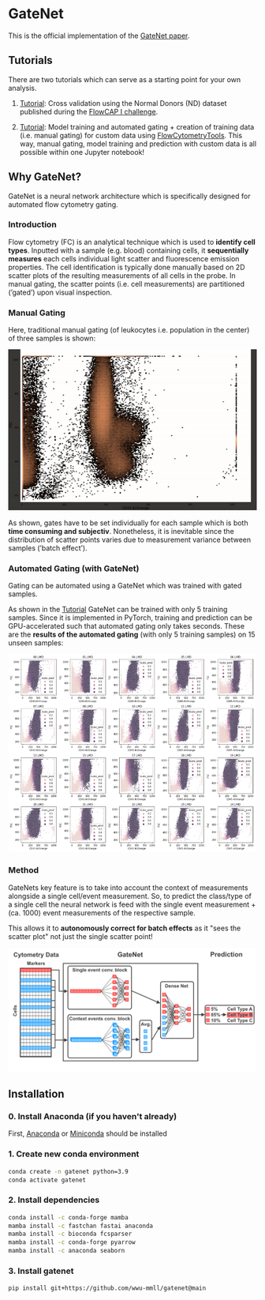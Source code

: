 # GateNet
This is the official implementation of the [GateNet paper](https://www.nature.com/ncomms/).

## Tutorials
There are two tutorials which can serve as a starting point for your own analysis.

1. [Tutorial](tutorials/flowcap_data.ipynb): Cross validation using the Normal Donors (ND) dataset published during the [FlowCAP I challenge](https://www.nature.com/articles/nmeth.2365).

2. [Tutorial](tutorials/custom_data.ipynb): Model training and automated gating + creation of training data (i.e. manual gating) for custom data using [FlowCytometryTools](https://github.com/eyurtsev/FlowCytometryTools).
This way, manual gating, model training and prediction with custom data is all possible within one Jupyter notebook!

## Why GateNet?
GateNet is a neural network architecture which is specifically designed for automated flow cytometry gating.

### Introduction

Flow cytometry (FC) is an analytical technique which is used to **identify cell types**. 
Inputted with a sample (e.g. blood) containing cells, it **sequentially measures** each cells individual light scatter and fluorescence emission properties.
The cell identification is typically done manually based on 2D scatter plots of the resulting measurements of all cells in the probe.
In manual gating, the scatter points (i.e. cell measurements) are partitioned (’gated’) upon visual inspection.
### Manual Gating
Here, traditional manual gating (of leukocytes i.e. population in the center) of three samples is shown:

![manual gating](data/manual_gating.gif)

As shown, gates have to be set individually for each sample which is both **time consuming and subjectiv**.
Nonetheless, it is inevitable since the distribution of scatter points varies due to measurement variance between samples (’batch effect’).

### Automated Gating (with GateNet)
Gating can be automated using a GateNet which was trained with gated samples.

As shown in the [Tutorial](tutorials/custom_data.ipynb) GateNet can be trained with only 5 training samples.
Since it is implemented in PyTorch, training and prediction can be GPU-accelerated such that automated gating only takes seconds.
These are the **results of the automated gating** (with only 5 training samples) on 15 unseen samples:

![results](data/autogates.png)

### Method

GateNets key feature is to take into account the context of measurements alongside a single cell/event measurement. 
So, to predict the class/type of a single cell the neural network is feed with the single event measurement + (ca. 1000) event measurements of the respective sample.  

This allows it to **autonomously correct for batch effects** as it "sees the scatter plot" not just the single scatter point!

![gatenet](data/gatenet.png)

## Installation

### 0. Install Anaconda (if you haven't already)
First, [Anaconda](https://www.anaconda.com/products/distribution) or [Miniconda](https://docs.conda.io/en/latest/miniconda.html) should be installed 

### 1. Create new conda environment
```bash
conda create -n gatenet python=3.9
conda activate gatenet
```
### 2. Install dependencies
```bash
conda install -c conda-forge mamba
mamba install -c fastchan fastai anaconda
mamba install -c bioconda fcsparser
mamba install -c conda-forge pyarrow
mamba install -c anaconda seaborn
```

### 3. Install gatenet
```bash
pip install git+https://github.com/wwu-mmll/gatenet@main
```
